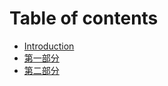 # Table of contents

* [Introduction](README.md)
* [第一部分](RustTutorial1.md)
* [第二部分](RustTutorial2.md)

